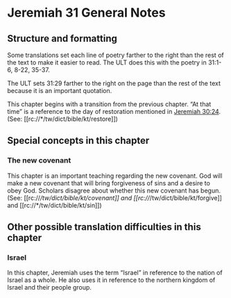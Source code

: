 # Jeremiah 31 General Notes
## Structure and formatting

Some translations set each line of poetry farther to the right than the rest of the text to make it easier to read. The ULT does this with the poetry in 31:1-6, 8-22, 35-37.

The ULT sets 31:29 farther to the right on the page than the rest of the text because it is an important quotation.

This chapter begins with a transition from the previous chapter. “At that time” is a reference to the day of restoration mentioned in [Jeremiah 30:24](../../jer/30/24.md). (See: [[rc://*/tw/dict/bible/kt/restore]])
## Special concepts in this chapter

### The new covenant

This chapter is an important teaching regarding the new covenant. God will make a new covenant that will bring forgiveness of sins and a desire to obey God. Scholars disagree about whether this new covenant has begun. (See: [[rc://*/tw/dict/bible/kt/covenant]] and [[rc://*/tw/dict/bible/kt/forgive]] and [[rc://*/tw/dict/bible/kt/sin]])

## Other possible translation difficulties in this chapter

### Israel
In this chapter, Jeremiah uses the term “Israel” in reference to the nation of Israel as a whole. He also uses it in reference to the northern kingdom of Israel and their people group.